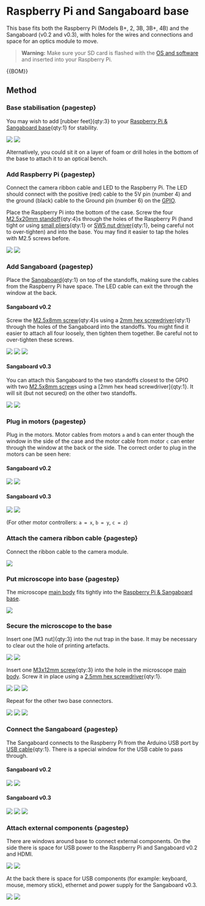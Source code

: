# Raspberry Pi and Sangaboard base

This base fits both the Raspberry Pi (Models B+, 2, 3B, 3B+, 4B) and the Sangaboard (v0.2 and v0.3), with holes for the wires and connections and space for an optics module to move.

>**Warning:** Make sure your SD card is flashed with the [OS and software](index.md#Software) and inserted into your Raspberry Pi.

{{BOM}}

[Raspberry Pi & Sangaboard base]: models/base_raspi_sangaboard.stl "{cat: 3DPrinted}"

[M2.5x20mm standoff]: models/20mm_standoffs.md "{cat:part}"
[M2.5x8mm screw]: "{cat:part}"
[M3x12mm screw]: "{cat:part}"
[Raspberry Pi]: models/raspberry_pi.md "{cat:part}"
[Sangaboard]: models/sangaboard.md "{cat:part}"
[USB cable]: models/sangaboard_USB_cable.md "{cat:part}"
[main body]: models/delta_stage_main_body.md "{cat:3DPrinted}"

[small pliers]: "{cat:tool}"
[SW5 nut driver]: "{cat:tool}"
[2mm hex screwdriver]: "{cat:tool}"
[2.5mm hex screwdriver]: "{cat:tool}"


## Method

### Base stabilisation {pagestep}

You may wish to add [rubber feet]{qty:3} to your [Raspberry Pi & Sangaboard base]{qty:1} for stability.

![](images/raspi_sangaboard_base/rubber_feet.jpg)
![](images/raspi_sangaboard_base/rubber_feet2.jpg)

Alternatively, you could sit it on a layer of foam or drill holes in the bottom of the base to attach it to an optical bench.

### Add Raspberry Pi {pagestep}

Connect the camera ribbon cable and LED to the Raspberry Pi. The LED should connect with the positive (red) cable to the 5V pin (number 4) and the ground (black) cable to the Ground pin (number 6) on the [GPIO](https://www.raspberrypi.org/documentation/usage/gpio/).

Place the Raspberry Pi into the bottom of the case.  Screw the four [M2.5x20mm standoff]{qty:4}s through the holes of the Raspberry Pi (hand tight or using [small pliers]{qty:1} or [SW5 nut driver]{qty:1}, being careful not to over-tighten) and into the base.  You may find it easier to tap the holes with M2.5 screws before.

![](images/raspi_sangaboard_base/raspi_standoffs.jpg)
![](images/raspi_sangaboard_base/raspi_standoffs_closeup1.jpg)

### Add Sangaboard {pagestep}

Place the [Sangaboard]{qty:1} on top of the standoffs, making sure the cables from the Raspberry Pi have space. The LED cable can exit the through the window at the back.  

#### Sangaboard v0.2

Screw the [M2.5x8mm screw]{qty:4}s using a [2mm hex screwdriver]{qty:1} through the holes of the Sangaboard into the standoffs. You might find it easier to attach all four loosely, then tighten them together. Be careful not to over-tighten these screws.

![](images/raspi_sangaboard_base/sangaboard_screws_top.jpg)
![](images/raspi_sangaboard_base/sangaboard_screws_closeup1.jpg)
![](images/raspi_sangaboard_base/sangaboard_screws_closeup2.jpg)

#### Sangaboard v0.3

You can attach this Sangaboard to the two standoffs closest to the GPIO with two [M2.5x8mm screw]s using a [2mm hex head screwdriver]{qty:1}.  It will sit (but not secured) on the other two standoffs.

![](images/raspi_sangaboard_base/sangaboard_v0_3_screws_closeup2.jpg)
![](images/raspi_sangaboard_base/sangaboard_v0_3_screws_closeup1.jpg)


### Plug in motors {pagestep}

Plug in the motors.  Motor cables from motors `a` and `b`  can enter though the window in the side of the case and the motor cable from motor `c` can enter through the window at the back or the side. The correct order to plug in the motors can be seen here:

#### Sangaboard v0.2

![](images/raspi_sangaboard_base/motor_screwed_all_top_labelled.jpg)
![](images/raspi_sangaboard_base/sangaboard_USB_top_labelled.jpg)

#### Sangaboard v0.3

![](images/raspi_sangaboard_base/motor_screwed_all_top_labelled.jpg)
![](images/raspi_sangaboard_base/sangaboard_v0_3_labelled.jpg)

(For other motor controllers: `a = x`, `b = y`, `c = z`)


### Attach the camera ribbon cable {pagestep}

Connect the ribbon cable to the camera module.

![](images/raspi_sangaboard_base/camera_ribbon_cable.jpg)


### Put microscope into base {pagestep}

The microscope [main body] fits tightly into the [Raspberry Pi & Sangaboard base].

![](images/raspi_sangaboard_base/microscope_in_base.jpg)

### Secure the microscope to the base

Insert one [M3 nut]{qty:3} into the nut trap in the base.  It may be necessary to clear out the hole of printing artefacts.  

![](images/raspi_sangaboard_base/nut_in_trap1.jpg)
![](images/raspi_sangaboard_base/nut_in_trap2.jpg)

Insert one [M3x12mm screw]{qty:3} into the hole in the microscope [main body].  Screw it in place using a [2.5mm hex screwdriver]{qty:1}.

![](images/raspi_sangaboard_base/base_screw1.jpg)
![](images/raspi_sangaboard_base/base_screw2.jpg)
![](images/raspi_sangaboard_base/base_screw3.jpg)

Repeat for the other two base connectors.

![](images/raspi_sangaboard_base/base_secured1.jpg)
![](images/raspi_sangaboard_base/base_secured1.jpg)
![](images/raspi_sangaboard_base/base_secured3.jpg)
### Connect the Sangaboard {pagestep}

The Sangaboard connects to the Raspberry Pi from the Arduino USB port by [USB cable]{qty:1}. There is a special window for the USB cable to pass through.

#### Sangaboard v0.2

![](images/raspi_sangaboard_base/sangaboard_USB2.jpg)
![](images/raspi_sangaboard_base/sangaboard_USB.jpg)

#### Sangaboard v0.3

![](images/raspi_sangaboard_base/sangaboard_v0_3_USB1.jpg)
![](images/raspi_sangaboard_base/sangaboard_v0_3_USB2.jpg)
![](images/raspi_sangaboard_base/sangaboard_v0_3_USB3.jpg)
### Attach external components {pagestep}

There are windows around base to connect external components.  On the side there is space for USB power to the Raspberry Pi and Sangaboard v0.2 and HDMI.

![](images/raspi_sangaboard_base/power_HDMI.jpg)
![](images/raspi_sangaboard_base/power_HDMI2.jpg)

At the back there is space for USB components (for example: keyboard, mouse, memory stick), ethernet and power supply for the Sangaboard v0.3.

![](images/raspi_sangaboard_base/USB_ethernet.jpg)
![](images/raspi_sangaboard_base/USB_ethernet2.jpg)
